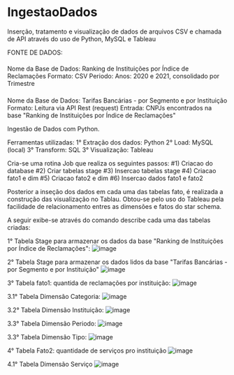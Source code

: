 # IngestaoDados

Inserção, tratamento e visualização de dados de arquivos CSV e chamada de API através do uso de Python, MySQL e Tableau


FONTE DE DADOS:
####
Nome da Base de Dados: Ranking de Instituições por Índice de Reclamações
Formato: CSV
Periodo: Anos: 2020 e 2021, consolidado por Trimestre
###
Nome da Base de Dados: Tarifas Bancárias - por Segmento e por Instituição
Formato: Leitura via API Rest (request)
Entrada: CNPJs encontrados na base "Ranking de Instituições por Índice de Reclamações"

Ingestão de Dados com Python. 

Ferramentas utilizadas:
1° Extração dos dados: Python
2° Load: MySQL (local)
3° Transform: SQL
3° Visualização: Tableau 

Cria-se uma rotina Job que realiza os seguintes passos:
#1) Criacao do database
#2) Criar tabelas stage
#3) Insercao tabelas stage
#4) Criacao fato1 e dim
#5) Criacao fato2 e dim
#6) Insercao dados fato1 e fato2

Posterior a inseção dos dados em cada uma das tabelas fato, é realizada a construção das visualização no Tablau. Obtou-se pelo uso do Tableau pela facilidade de relacionamento entres as dimensões e fatos do star schema. 

A seguir exibe-se através do comando describe cada uma das tabelas criadas: 

1° Tabela Stage para armazenar os dados da base "Ranking de Instituições por Índice de Reclamações":
![image](https://user-images.githubusercontent.com/60858939/180095486-463d8b54-2316-4d32-aea5-65d1b50cc6ae.png)

2° Tabela Stage para armazenar os dados lidos da base "Tarifas Bancárias - por Segmento e por Instituição"
![image](https://user-images.githubusercontent.com/60858939/180095609-a6272f3a-c55d-4a6e-8bed-cf4f25d767f8.png)

3° Tabela fato1: quantida de reclamações por instituição:
![image](https://user-images.githubusercontent.com/60858939/180095749-97c7a937-7db0-4a5f-826c-ac4e41290f64.png)

3.1° Tabela Dimensão Categoria:
![image](https://user-images.githubusercontent.com/60858939/180095822-269c7458-ed17-4be5-928a-96490385104c.png)

3.2° Tabela Dimensão Instituição:
![image](https://user-images.githubusercontent.com/60858939/180095982-138db878-de1a-4a88-9eca-5662e22fe0a0.png)

3.3° Tabela Dimensão Periodo:
![image](https://user-images.githubusercontent.com/60858939/180096037-1be9a0f6-c21e-4e78-a9d1-53741ca8ce02.png)

3.3° Tabela Dimensão Tipo:
![image](https://user-images.githubusercontent.com/60858939/180096351-170f1111-9dde-4a09-91aa-3bb3debc45e9.png)

4° Tabela Fato2: quantidade de serviços pro instituição
![image](https://user-images.githubusercontent.com/60858939/180096471-82e81f15-3008-46ae-afe7-7d7a68e30db4.png)

4.1° Tabela Dimensão Serviço
![image](https://user-images.githubusercontent.com/60858939/180096546-648fb805-e5f9-4958-a446-1086f807d16d.png)






